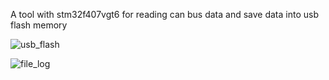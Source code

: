 A tool with stm32f407vgt6 for reading can bus data and save data into usb flash memory

![usb_flash](https://github.com/user-attachments/assets/ac30e68d-2373-4ae6-ab14-bbf9c606f1c8)

![file_log](https://github.com/user-attachments/assets/f09b98d3-f350-4131-9491-537a05b5a1d4)
